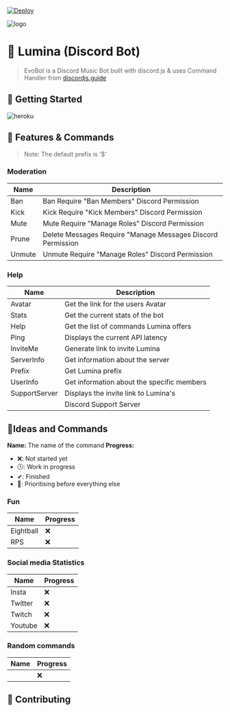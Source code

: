 [![Deploy](https://www.herokucdn.com/deploy/button.svg)](https://heroku.com/deploy?template=https://github.com/eritislami/evobot)

![logo](https://repository-images.githubusercontent.com/186841818/8aa95700-7730-11e9-84be-e80f28520325)

# 🤖 Lumina (Discord Bot)
> EvoBot is a Discord Music Bot built with discord.js & uses Command Handler from [discordjs.guide](https://discordjs.guide)

## 🚀 Getting Started

![heroku](https://i.imgur.com/iaoUePg.png?1)

## 📝 Features & Commands

> Note: The default prefix is '$'
### Moderation
|Name    | Description                                                 |
|--------|-------------------------------------------------------------|
| Ban    | Ban Require "Ban Members" Discord Permission                |
| Kick   | Kick Require "Kick Members" Discord Permission              |
| Mute   | Mute Require "Manage Roles" Discord Permission              |
| Prune  | Delete Messages Require "Manage Messages  Discord Permission|
| Unmute | Unmute Require "Manage Roles" Discord Permission            |

### Help
| Name          | Description                                |
|---------------|--------------------------------------------|
| Avatar        | Get the link for the users Avatar          |
| Stats         | Get the current stats of the bot           |
| Help          | Get the list of commands Lumina offers     |
| Ping          | Displays the current API latency           |
| InviteMe      | Generate link to invite Lumina             |
| ServerInfo    | Get information about the server           |
| Prefix        | Get Lumina prefix                          |
| UserInfo      | Get information about the specific members |
| SupportServer | Displays the invite link to Lumina's       |
|               | Discord Support Server                     |

## 📝Ideas and Commands
**Name:** The name of the command
**Progress:**
 - ❌: Not started yet
 - 🕓: Work in progress
 - ✔: Finished
 - 💯: Prioritising before everything else

### Fun
| Name      | Progress |
|-----------|----------|
| Eightball |    ❌    |
| RPS       |    ❌    |

### Social media Statistics
| Name      | Progress |
|-----------|----------|
| Insta     |    ❌    |
| Twitter   |    ❌    |
| Twitch    |    ❌    |
| Youtube   |    ❌    |

### Random commands
|Name| Progress |
|----|----------|
||    ❌    |


## 🤝 Contributing